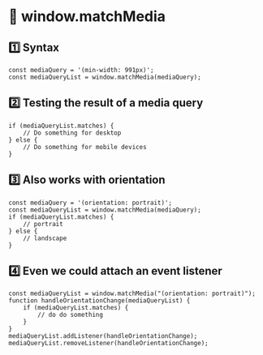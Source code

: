 # 🤝 window.matchMedia

## 1️⃣ Syntax

```
const mediaQuery = '(min-width: 991px)';
const mediaQueryList = window.matchMedia(mediaQuery);
```

## 2️⃣ Testing the result of a media query

```
if (mediaQueryList.matches) {
    // Do something for desktop
} else {
    // Do something for mobile devices
}
```

## 3️⃣ Also works with orientation

```
const mediaQuery = '(orientation: portrait)';
const mediaQueryList = window.matchMedia(mediaQuery);
if (mediaQueryList.matches) {
    // portrait
} else {
    // landscape
}
```

## 4️⃣ Even we could attach an event listener

```
const mediaQueryList = window.matchMedia("(orientation: portrait)");
function handleOrientationChange(mediaQueryList) {
    if (mediaQueryList.matches) {
        // do do something
    }
}
mediaQueryList.addListener(handleOrientationChange);
mediaQueryList.removeListener(handleOrientationChange);
```